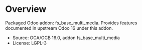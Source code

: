 # Overview

Packaged Odoo addon: fs_base_multi_media. Provides features documented in upstream Odoo 16 under this addon.

- Source: OCA/OCB 16.0, addon fs_base_multi_media
- License: LGPL-3
